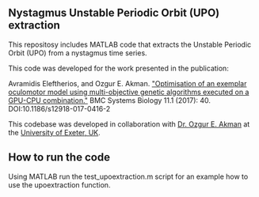 ## Nystagmus Unstable Periodic Orbit (UPO) extraction ##

This repositosy includes MATLAB code that extracts the Unstable Periodic Orbit (UPO) from a nystagmus time series. 

This code was developed for the work presented in the publication:

Avramidis Eleftherios, and Ozgur E. Akman. ["Optimisation of an exemplar oculomotor model using multi-objective genetic algorithms executed on a GPU-CPU combination."](http://dx.doi.org/10.1186/s12918-017-0416-2) BMC Systems Biology 11.1 (2017): 40. DOI:10.1186/s12918-017-0416-2

This codebase was developed in collaboration with [Dr. Ozgur E. Akman](http://emps.exeter.ac.uk/mathematics/staff/oea201) at the [University of Exeter, UK](http://www.exeter.ac.uk/). 

## How to run the code ##

Using MATLAB run the test_upoextraction.m script for an example how to use the upoextraction function.